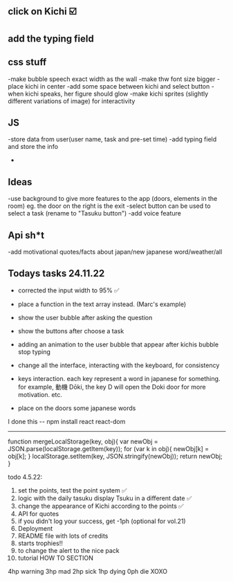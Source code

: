 ## click on Kichi ☑️

## add the typing field

## css stuff

-make bubble speech exact width as the wall
-make thw font size bigger
-place kichi in center
-add some space between kichi and select button
-when kichi speaks, her figure should glow
-make kichi sprites (slightly different variations of image) for interactivity

## JS

-store data from user(user name, task and pre-set time)
-add typing field and store the info

-

## Ideas

-use background to give more features to the app (doors, elements in the room) eg. the door on the right is the exit
-select button can be used to select a task (rename to "Tasuku button")
-add voice feature

## Api sh\*t

-add motivational quotes/facts about japan/new japanese word/weather/all

## Todays tasks 24.11.22

- corrected the input width to 95% ✅
- place a function in the text array instead. (Marc's example)
- show the user bubble after asking the question
- show the buttons after choose a task
- adding an animation to the user bubble that appear after kichis bubble stop typing

- change all the interface, interacting with the keyboard, for consistency

- keys interaction. each key represent a word in japanese for something. for example, 動機
  Dōki, the key D will open the Doki door for more motivation. etc.

- place on the doors some japanese words

I done this -- npm install react react-dom

---

function mergeLocalStorage(key, obj){
var newObj = JSON.parse(localStorage.getItem(key));
for (var k in obj){
newObj[k] = obj[k];
}
localStorage.setItem(key, JSON.stringify(newObj));
return newObj;
}

todo 4.5.22:

1. set the points, test the point system ✅
2. logic with the daily tasuku display Tsuku in a different date ✅
3. change the appearance of Kichi according to the points ✅
4. API for quotes
5. if you didn't log your success, get -1ph (optional for vol.21)
6. Deployment
7. README file with lots of credits
8. starts trophies!!
9. to change the alert to the nice pack
10. tutorial HOW TO SECTION

4hp warning
3hp mad
2hp sick
1hp dying
0ph die XOXO
